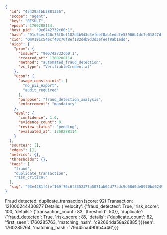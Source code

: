 ```json
{
  "id": "45429afbb3881356",
  "scope": "agent",
  "key": "RESULT",
  "epoch": 1760288114,
  "host_pid": "9e6742732c60:1",
  "hash": "91c54ecf40c76f8ef182d4b9d3d3efeef8ab1eddfe53906b1dc7e01847dfba57",
  "cid": "QmV191c54ecf40c76f8ef182d4b9d3d3efeef8ab1edd",
  "aicp": {
    "prov": {
      "issuer": "9e6742732c60:1",
      "created_at": 1760288114,
      "method": "automated_fraud_detection",
      "vc_type": "VerifiableCredential"
    },
    "ucon": {
      "usage_constraints": [
        "no_pii_export",
        "audit_required"
      ],
      "purpose": "fraud_detection_analysis",
      "enforcement": "mandatory"
    },
    "eval": {
      "confidence": 1.0,
      "evidence_count": 0,
      "review_status": "pending",
      "evaluated_at": 1760288114
    }
  },
  "sources": [],
  "edges": [],
  "metrics": {},
  "thresholds": {},
  "tags": [
    "fraud",
    "duplicate_transaction",
    "risk_critical"
  ],
  "sig": "93e4481f4fef169f76c6f3352877a5071ab64d77adc9d68d0de8970bd6249e0f"
}
```

Fraud detected: duplicate_transaction (score: 92)
Transaction: 121000244430877
Details: {'velocity': {'fraud_detected': True, 'risk_score': 100, 'details': {'transaction_count': 83, 'threshold': 50}}, 'duplicate': {'fraud_detected': True, 'risk_score': 85, 'details': {'duplicate_count': 82, 'first_seen': 1760285763, 'matching_hash': 'c92664da58a26885'}}}een': 1760285764, 'matching_hash': '79d45ba49f6b4a46'}}}